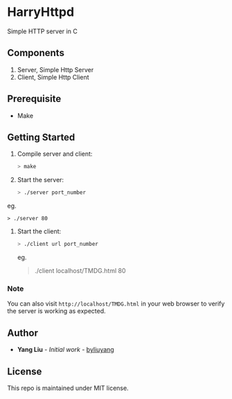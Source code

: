 # HarryHttpd
Simple HTTP server in C

## Components
1. Server, Simple Http Server
1. Client, Simple Http Client

## Prerequisite

- Make

## Getting Started

1. Compile server and client:

   ```bash
   > make
   ```
   

1. Start the server:

   ```bash
   > ./server port_number
   ```
  
  eg.
  
  ```
  > ./server 80
  ```

1. Start the client:

   ```bash
   > ./client url port_number
   ```

   eg.
   > ./client localhost/TMDG.html 80

### Note
You can also visit `http://localhost/TMDG.html` in your web browser to verify the server is working as expected.

## Author

- **Yang Liu** - *Initial work* - [byliuyang](https://github.com/byliuyang)

## License
This repo is maintained under MIT license.

